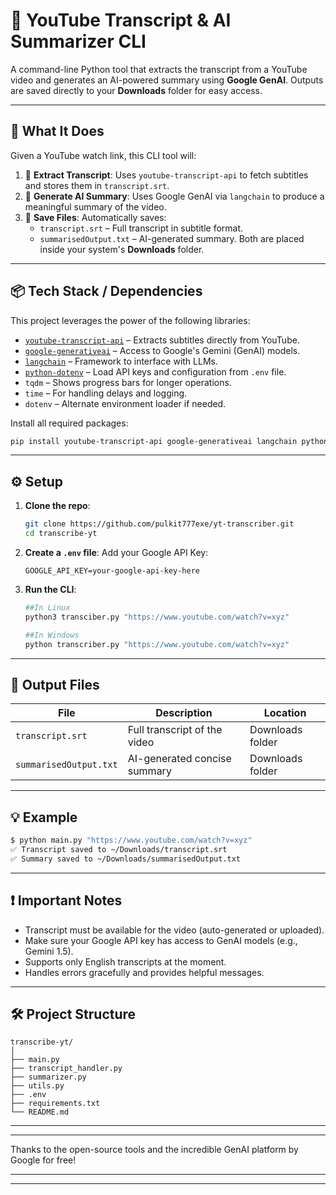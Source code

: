# 🎥 YouTube Transcript & AI Summarizer CLI

A command-line Python tool that extracts the transcript from a YouTube video and generates an AI-powered summary using **Google GenAI**. Outputs are saved directly to your **Downloads** folder for easy access.

---

## 🚀 What It Does

Given a YouTube watch link, this CLI tool will:

1. 📝 **Extract Transcript**: Uses `youtube-transcript-api` to fetch subtitles and stores them in `transcript.srt`.
2. 🤖 **Generate AI Summary**: Uses Google GenAI via `langchain` to produce a meaningful summary of the video.
3. 💾 **Save Files**: Automatically saves:
   - `transcript.srt` – Full transcript in subtitle format.
   - `summarisedOutput.txt` – AI-generated summary.
   Both are placed inside your system's **Downloads** folder.

---

## 📦 Tech Stack / Dependencies

This project leverages the power of the following libraries:

- [`youtube-transcript-api`](https://pypi.org/project/youtube-transcript-api/) – Extracts subtitles directly from YouTube.
- [`google-generativeai`](https://pypi.org/project/google-generativeai/) – Access to Google's Gemini (GenAI) models.
- [`langchain`](https://github.com/langchain-ai/langchain) – Framework to interface with LLMs.
- [`python-dotenv`](https://pypi.org/project/python-dotenv/) – Load API keys and configuration from `.env` file.
- `tqdm` – Shows progress bars for longer operations.
- `time` – For handling delays and logging.
- `dotenv` – Alternate environment loader if needed.

Install all required packages:

```bash
pip install youtube-transcript-api google-generativeai langchain python-dotenv tqdm
```

---

## ⚙️ Setup

1. **Clone the repo**:
   ```bash
   git clone https://github.com/pulkit777exe/yt-transcriber.git
   cd transcribe-yt
   ```

2. **Create a `.env` file**:
   Add your Google API Key:
   ```
   GOOGLE_API_KEY=your-google-api-key-here
   ```

3. **Run the CLI**:
   ```bash
   ##In Linux
   python3 transciber.py "https://www.youtube.com/watch?v=xyz"

   ##In Windows
   python transcriber.py "https://www.youtube.com/watch?v=xyz"
   ```

---

## 📁 Output Files

| File                    | Description                         | Location                 |
|-------------------------|-------------------------------------|--------------------------|
| `transcript.srt`        | Full transcript of the video        | Downloads folder         |
| `summarisedOutput.txt`  | AI-generated concise summary        | Downloads folder         |

---

## 💡 Example

```bash
$ python main.py "https://www.youtube.com/watch?v=xyz"
✅ Transcript saved to ~/Downloads/transcript.srt
✅ Summary saved to ~/Downloads/summarisedOutput.txt
```

---

## ❗ Important Notes

- Transcript must be available for the video (auto-generated or uploaded).
- Make sure your Google API key has access to GenAI models (e.g., Gemini 1.5).
- Supports only English transcripts at the moment.
- Handles errors gracefully and provides helpful messages.

---

## 🛠 Project Structure

```
transcribe-yt/
│
├── main.py
├── transcript_handler.py
├── summarizer.py
├── utils.py
├── .env
├── requirements.txt
└── README.md
```

---
---
Thanks to the open-source tools and the incredible GenAI platform by Google for free!

---
---
